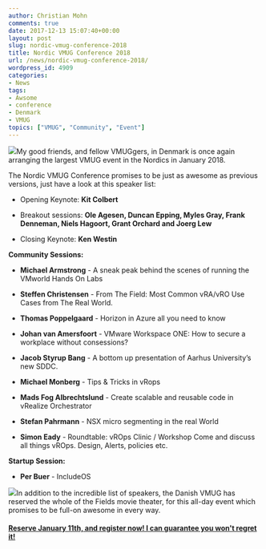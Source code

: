 ```yaml
---
author: Christian Mohn
comments: true
date: 2017-12-13 15:07:40+00:00
layout: post
slug: nordic-vmug-conference-2018
title: Nordic VMUG Conference 2018
url: /news/nordic-vmug-conference-2018/
wordpress_id: 4909
categories:
- News
tags:
- Awsome
- conference
- Denmark
- VMUG
topics: ["VMUG", "Community", "Event"]
---
```


![](/img/nmqqcqrf.jpg-300x257.png)My good friends, and fellow VMUGgers, in Denmark is once again arranging the largest VMUG event in the Nordics in January 2018.

The Nordic VMUG Conference promises to be just as awesome as previous versions, just have a look at this speaker list:


<!--more-->



  * Opening Keynote: **Kit Colbert**


  * Breakout sessions: **Ole Agesen, Duncan Epping, Myles Gray, Frank Denneman, Niels Hagoort, Grant Orchard and Joerg Lew**


  * Closing Keynote: **Ken Westin**



**Community Sessions:**





  * **Michael Armstrong** - A sneak peak behind the scenes of running the VMworld Hands On Labs


  * **Steffen Christensen** - From The Field: Most Common vRA/vRO Use Cases from The Real World.


  * **Thomas Poppelgaard** - Horizon in Azure all you need to know


  * **Johan van Amersfoort** - VMware Workspace ONE: How to secure a workplace without consessions?


  * **Jacob Styrup Bang** - A bottom up presentation of Aarhus University’s new SDDC.


  * **Michael Monberg** - Tips & Tricks in vRops


  * **Mads Fog Albrechtslund** - Create scalable and reusable code in vRealize Orchestrator


  * **Stefan Pahrmann** - NSX micro segmenting in the real World


  * **Simon Eady** - Roundtable: vROps Clinic / Workshop
Come and discuss all things vROps. Design, Alerts, policies etc.



**Startup Session:**





  * **Per Buer** - IncludeOS



![](/img/fields2-300x188.jpg)In addition to the incredible list of speakers, the Danish VMUG has reserved the whole of the Fields movie theater, for this all-day event which promises to be full-on awesome in every way.



#### [**Reserve January 11th, and register now! I can guarantee you won't regret it!**](http://community.vmug.com/communities/community-home?CommunityKey=e6787c85-03f3-4ff0-9f1b-d0dfccd98381)
